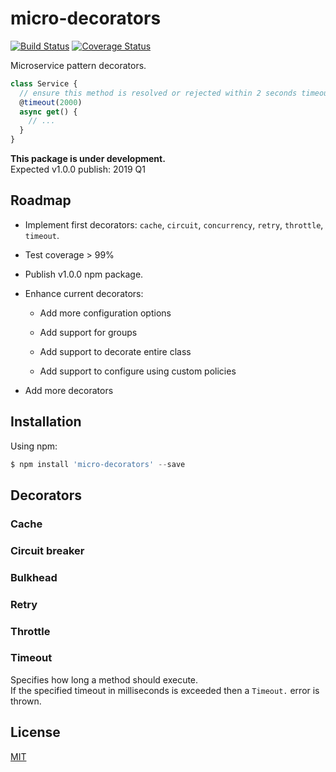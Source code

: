# micro-decorators

[![Build Status](https://travis-ci.org/labs42io/micro-decorators.svg?branch=develop)](https://travis-ci.org/labs42io/micro-decorators)
[![Coverage Status](https://coveralls.io/repos/github/labs42io/micro-decorators/badge.svg?branch=develop)](https://coveralls.io/github/labs42io/micro-decorators?branch=develop)

Microservice pattern decorators.

```ts
class Service {
  // ensure this method is resolved or rejected within 2 seconds timeout
  @timeout(2000)
  async get() {
    // ...
  }
}
```

**This package is under development.**  
Expected v1.0.0 publish: 2019 Q1

## Roadmap

* Implement first decorators: `cache`, `circuit`, `concurrency`, `retry`, `throttle`, `timeout`.

* Test coverage > 99%

* Publish v1.0.0 npm package.

* Enhance current decorators:

  * Add more configuration options

  * Add support for groups

  * Add support to decorate entire class

  * Add support to configure using custom policies

* Add more decorators

## Installation

Using npm:

```javascript
$ npm install 'micro-decorators' --save
```

## Decorators

### Cache

### Circuit breaker

### Bulkhead

### Retry

### Throttle

### Timeout

Specifies how long a method should execute.  
If the specified timeout in milliseconds is exceeded then a `Timeout.` error is thrown.

## License

[MIT](LICENSE)
